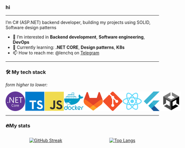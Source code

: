 ### hi

----

I’m C# (ASP.NET) backend developer, building my projects using SOLID, Software design patterns
- 👀 I’m interested in **Backend development**, **Software engineering**, **DevOps**
- 🌱 Currently learning: **.NET CORE**, **Design patterns**, **K8s**
- 📫 How to reach me: @lenchq on [Telegram](http://t.me/lenchq "@lenchq")

----

### 🛠 My tech stack
*form higher to lower:*
<div style="display:flex; flex-direction:row; justify-content:space-around; width:100%;">
<img src="https://raw.githubusercontent.com/devicons/devicon/master/icons/dotnetcore/dotnetcore-original.svg" width="64"/>
<img src="https://raw.githubusercontent.com/devicons/devicon/master/icons/typescript/typescript-original.svg" width="64" />
<img src="https://raw.githubusercontent.com/devicons/devicon/master/icons/javascript/javascript-original.svg" width="64" />
<img src="https://raw.githubusercontent.com/devicons/devicon/master/icons/docker/docker-plain-wordmark.svg" width="64" />
<img src="https://raw.githubusercontent.com/devicons/devicon/master/icons/gitlab/gitlab-original.svg" width="64" />
<img src="https://raw.githubusercontent.com/devicons/devicon/master/icons/git/git-plain.svg" width="64" />
<img src="https://raw.githubusercontent.com/devicons/devicon/master/icons/react/react-original.svg" width="64" />
<img src="https://raw.githubusercontent.com/devicons/devicon/master/icons/flutter/flutter-original.svg" width="64" />
<img src="https://raw.githubusercontent.com/devicons/devicon/master/icons/unity/unity-original.svg" width="64" />
</div>

-----

### 🔥My stats

<div style="display:flex; flex-direction:row; justify-content:space-around; width:100%;">

[![GitHub Streak](https://streak-stats.demolab.com?user=lenchq&theme=gruvbox&border_radius=5.2&locale=ru)](https://git.io/streak-stats)

<!--[![Lenchq Stats](https://github-readme-stats.vercel.app/api?username=lenchq&hide=issues&count_private=true&show_icons=true&theme=gruvbox)](https://github.com/anuraghazra/github-readme-stats)-->
  
[![Top Langs](https://github-readme-stats.vercel.app/api/top-langs/?username=lenchq&layout=compact&theme=gruvbox)](https://github.com/anuraghazra/github-readme-stats)
  
  </div>
